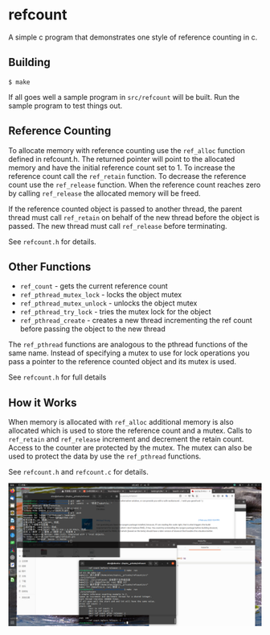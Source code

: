 # refcount

A simple c program that demonstrates one style of reference counting in c.

## Building

    $ make

If all goes well a sample program in `src/refcount` will be built. Run the
sample program to test things out.

## Reference Counting

To allocate memory with reference counting use the `ref_alloc` function defined
in refcount.h. The returned pointer will point to the allocated memory and
have the initial reference count set to 1. To increase the reference count
call the `ref_retain` function. To decrease the reference count use the
`ref_release` function. When the reference count reaches zero by calling
`ref_release` the allocated memory will be freed.

If the reference counted object is passed to another thread, the parent
thread must call `ref_retain` on behalf of the new thread before the object is
passed. The new thread must call `ref_release` before terminating.

See `refcount.h` for details.

## Other Functions

* `ref_count` - gets the current reference count
* `ref_pthread_mutex_lock` - locks the object mutex
* `ref_pthread_mutex_unlock` - unlocks the object mutex
* `ref_pthread_try_lock` - tries the mutex lock for the object
* `ref_pthread_create` - creates a new thread incrementing the ref count before
    passing the object to the new thread

The `ref_pthread` functions are analogous to the pthread functions of the same
name. Instead of specifying a mutex to use for lock operations you pass a
pointer to the reference counted object and its mutex is used.

See `refcount.h` for full details

## How it Works

When memory is allocated with `ref_alloc` additional memory is also
allocated which is used to store the reference count and a mutex. Calls to
`ref_retain` and `ref_release` increment and decrement the retain count.
Access to the counter are protected by the mutex. The mutex can also be used
to protect the data by use the `ref_pthread` functions.

See `refcount.h` and `refcount.c` for details.

<img src="2021-06-28 17-42-22-cap.png"  />






